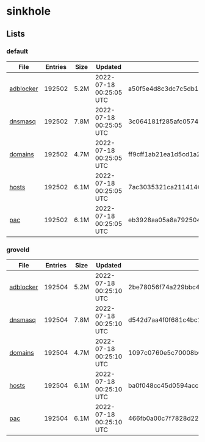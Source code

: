# sinkhole

## Lists

### default

|File|Entries|Size|Updated|Hash|
|-|-|-|-|-|
|[adblocker](https://raw.githubusercontent.com/groveld/sinkhole/lists/default/adblocker.txt)|192502|5.2M|2022-07-18 00:25:05 UTC|a50f5e4d8c3dc7c5db137e0eae708d431417d6bdf857242425d18c44ffabd765|
|[dnsmasq](https://raw.githubusercontent.com/groveld/sinkhole/lists/default/dnsmasq.txt)|192502|7.8M|2022-07-18 00:25:05 UTC|3c064181f285afc057471225e4abc743ddf880a79296f0b01e40a592f3fdc6ad|
|[domains](https://raw.githubusercontent.com/groveld/sinkhole/lists/default/domains.txt)|192502|4.7M|2022-07-18 00:25:05 UTC|ff9cff1ab21ea1d5cd1a26e37dd6ce6dbaed983be6be5b4a0013299f4cc0c37e|
|[hosts](https://raw.githubusercontent.com/groveld/sinkhole/lists/default/hosts.txt)|192502|6.1M|2022-07-18 00:25:05 UTC|7ac3035321ca2114140e7abb88719224a89a46a556c853484e3bf40dd70744bf|
|[pac](https://raw.githubusercontent.com/groveld/sinkhole/lists/default/pac.txt)|192502|6.1M|2022-07-18 00:25:05 UTC|eb3928aa05a8a7925049a642fde2648238e4141e12425e3a098bbf994e4af9fb|

### groveld

|File|Entries|Size|Updated|Hash|
|-|-|-|-|-|
|[adblocker](https://raw.githubusercontent.com/groveld/sinkhole/lists/groveld/adblocker.txt)|192504|5.2M|2022-07-18 00:25:10 UTC|2be78056f74a229bbc4cbe3a23dc085e899c1ea0c8cc4c988d79e6e54e44cf1a|
|[dnsmasq](https://raw.githubusercontent.com/groveld/sinkhole/lists/groveld/dnsmasq.txt)|192504|7.8M|2022-07-18 00:25:10 UTC|d542d7aa4f0f681c4bc194e571c5fa801e203a627ccd133804a08716ebebf0c5|
|[domains](https://raw.githubusercontent.com/groveld/sinkhole/lists/groveld/domains.txt)|192504|4.7M|2022-07-18 00:25:10 UTC|1097c0760e5c70008b6ed5d910169d87928cfd26f8006df1781b43ad8ea1fe03|
|[hosts](https://raw.githubusercontent.com/groveld/sinkhole/lists/groveld/hosts.txt)|192504|6.1M|2022-07-18 00:25:10 UTC|ba0f048cc45d0594acce1467f846a710f827da7a725a97377b7e03e6b4eec918|
|[pac](https://raw.githubusercontent.com/groveld/sinkhole/lists/groveld/pac.txt)|192504|6.1M|2022-07-18 00:25:10 UTC|466fb0a00c7f7828d22528aec2748b49b4f666a489b9ca360175a6dd7c1a7797|
